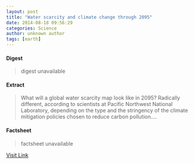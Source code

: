 ```yaml
---
layout: post
title: "Water scarcity and climate change through 2095"
date: 2014-08-18 09:56:29
categories: Science
author: unknown author
tags: [earth]
---
```



#### Digest
>digest unavailable

#### Extract
>What will a global water scarcity map look like in 2095? Radically different, according to scientists at Pacific Northwest National Laboratory, depending on the type and the stringency of the climate mitigation policies chosen to reduce carbon pollution....

#### Factsheet
>factsheet unavailable

[Visit Link](http://phys.org/news327560165.html)


